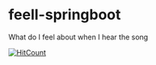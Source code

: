 # feelI-springboot
What do I feel about when I hear the song


[![HitCount](http://hits.dwyl.io/teamtact/https://github.com/teamtact/feelI-springboot.svg)](http://hits.dwyl.io/teamtact/https://github.com/teamtact/feelI-springboot)
